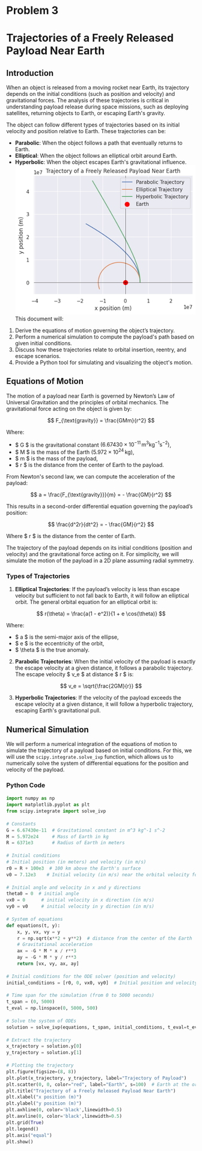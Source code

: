 # Problem 3
# Trajectories of a Freely Released Payload Near Earth

## Introduction

When an object is released from a moving rocket near Earth, its trajectory depends on the initial conditions (such as position and velocity) and gravitational forces. The analysis of these trajectories is critical in understanding payload release during space missions, such as deploying satellites, returning objects to Earth, or escaping Earth's gravity.

The object can follow different types of trajectories based on its initial velocity and position relative to Earth. These trajectories can be:
- **Parabolic**: When the object follows a path that eventually returns to Earth.
- **Elliptical**: When the object follows an elliptical orbit around Earth.
- **Hyperbolic**: When the object escapes Earth's gravitational influence.
![alt text](image-3.png)
This document will:
1. Derive the equations of motion governing the object’s trajectory.
2. Perform a numerical simulation to compute the payload's path based on given initial conditions.
3. Discuss how these trajectories relate to orbital insertion, reentry, and escape scenarios.
4. Provide a Python tool for simulating and visualizing the object's motion.

## Equations of Motion

The motion of a payload near Earth is governed by Newton’s Law of Universal Gravitation and the principles of orbital mechanics. The gravitational force acting on the object is given by:

$$
F_{\text{gravity}} = \frac{GMm}{r^2}
$$

Where:
- $ G $ is the gravitational constant $(6.67430 \times 10^{-11} \, \text{m}^3 \text{kg}^{-1} \text{s}^{-2})$,
- $ M $ is the mass of the Earth $(5.972 \times 10^{24} \, \text{kg})$,
- $ m $ is the mass of the payload,
- $ r $ is the distance from the center of Earth to the payload.

From Newton's second law, we can compute the acceleration of the payload:

$$
a = \frac{F_{\text{gravity}}}{m} = - \frac{GM}{r^2}
$$

This results in a second-order differential equation governing the payload’s position:

$$
\frac{d^2r}{dt^2} = - \frac{GM}{r^2}
$$

Where $ r $ is the distance from the center of Earth.

The trajectory of the payload depends on its initial conditions (position and velocity) and the gravitational force acting on it. For simplicity, we will simulate the motion of the payload in a 2D plane assuming radial symmetry.

### Types of Trajectories

1. **Elliptical Trajectories**: If the payload’s velocity is less than escape velocity but sufficient to not fall back to Earth, it will follow an elliptical orbit. The general orbital equation for an elliptical orbit is:

$$
r(\theta) = \frac{a(1 - e^2)}{1 + e \cos(\theta)}
$$

Where:
- $ a $ is the semi-major axis of the ellipse,
- $ e $ is the eccentricity of the orbit,
- $ \theta $ is the true anomaly.

2. **Parabolic Trajectories**: When the initial velocity of the payload is exactly the escape velocity at a given distance, it follows a parabolic trajectory. The escape velocity $ v_e $ at distance $ r $ is:

$$
v_e = \sqrt{\frac{2GM}{r}}
$$

3. **Hyperbolic Trajectories**: If the velocity of the payload exceeds the escape velocity at a given distance, it will follow a hyperbolic trajectory, escaping Earth's gravitational pull.

## Numerical Simulation

We will perform a numerical integration of the equations of motion to simulate the trajectory of a payload based on initial conditions. For this, we will use the `scipy.integrate.solve_ivp` function, which allows us to numerically solve the system of differential equations for the position and velocity of the payload.

### Python Code

```python
import numpy as np
import matplotlib.pyplot as plt
from scipy.integrate import solve_ivp

# Constants
G = 6.67430e-11  # Gravitational constant in m^3 kg^-1 s^-2
M = 5.972e24     # Mass of Earth in kg
R = 6371e3       # Radius of Earth in meters

# Initial conditions
# Initial position (in meters) and velocity (in m/s)
r0 = R + 100e3  # 100 km above the Earth's surface
v0 = 7.12e3    # Initial velocity (in m/s) near the orbital velocity for low Earth orbit

# Initial angle and velocity in x and y directions
theta0 = 0  # initial angle
vx0 = 0      # initial velocity in x direction (in m/s)
vy0 = v0     # initial velocity in y direction (in m/s)

# System of equations
def equations(t, y):
    x, y, vx, vy = y
    r = np.sqrt(x**2 + y**2)  # distance from the center of the Earth
    # Gravitational acceleration
    ax = -G * M * x / r**3
    ay = -G * M * y / r**3
    return [vx, vy, ax, ay]

# Initial conditions for the ODE solver (position and velocity)
initial_conditions = [r0, 0, vx0, vy0]  # Initial position and velocity in x and y

# Time span for the simulation (from 0 to 5000 seconds)
t_span = (0, 5000)
t_eval = np.linspace(0, 5000, 500)

# Solve the system of ODEs
solution = solve_ivp(equations, t_span, initial_conditions, t_eval=t_eval)

# Extract the trajectory
x_trajectory = solution.y[0]
y_trajectory = solution.y[1]

# Plotting the trajectory
plt.figure(figsize=(8, 8))
plt.plot(x_trajectory, y_trajectory, label="Trajectory of Payload")
plt.scatter(0, 0, color="red", label="Earth", s=100)  # Earth at the origin
plt.title("Trajectory of a Freely Released Payload Near Earth")
plt.xlabel("x position (m)")
plt.ylabel("y position (m)")
plt.axhline(0, color='black',linewidth=0.5)
plt.axvline(0, color='black',linewidth=0.5)
plt.grid(True)
plt.legend()
plt.axis("equal")
plt.show()
```